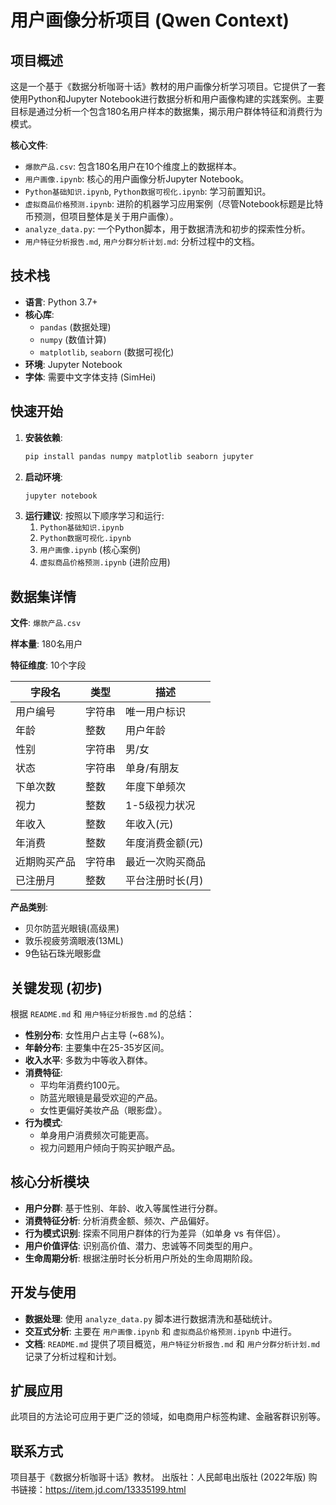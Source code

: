 # 用户画像分析项目 (Qwen Context)

## 项目概述

这是一个基于《数据分析咖哥十话》教材的用户画像分析学习项目。它提供了一套使用Python和Jupyter Notebook进行数据分析和用户画像构建的实践案例。主要目标是通过分析一个包含180名用户样本的数据集，揭示用户群体特征和消费行为模式。

**核心文件**:
- `爆款产品.csv`: 包含180名用户在10个维度上的数据样本。
- `用户画像.ipynb`: 核心的用户画像分析Jupyter Notebook。
- `Python基础知识.ipynb`, `Python数据可视化.ipynb`: 学习前置知识。
- `虚拟商品价格预测.ipynb`: 进阶的机器学习应用案例（尽管Notebook标题是比特币预测，但项目整体是关于用户画像）。
- `analyze_data.py`: 一个Python脚本，用于数据清洗和初步的探索性分析。
- `用户特征分析报告.md`, `用户分群分析计划.md`: 分析过程中的文档。

## 技术栈

- **语言**: Python 3.7+
- **核心库**:
  - `pandas` (数据处理)
  - `numpy` (数值计算)
  - `matplotlib`, `seaborn` (数据可视化)
- **环境**: Jupyter Notebook
- **字体**: 需要中文字体支持 (SimHei)

## 快速开始

1.  **安装依赖**:
    ```bash
    pip install pandas numpy matplotlib seaborn jupyter
    ```
2.  **启动环境**:
    ```bash
    jupyter notebook
    ```
3.  **运行建议**:
    按照以下顺序学习和运行:
    1.  `Python基础知识.ipynb`
    2.  `Python数据可视化.ipynb`
    3.  `用户画像.ipynb` (核心案例)
    4.  `虚拟商品价格预测.ipynb` (进阶应用)

## 数据集详情

**文件**: `爆款产品.csv`

**样本量**: 180名用户

**特征维度**: 10个字段

| 字段名 | 类型 | 描述 |
|--------|------|------|
| 用户编号 | 字符串 | 唯一用户标识 |
| 年龄 | 整数 | 用户年龄 |
| 性别 | 字符串 | 男/女 |
| 状态 | 字符串 | 单身/有朋友 |
| 下单次数 | 整数 | 年度下单频次 |
| 视力 | 整数 | 1-5级视力状况 |
| 年收入 | 整数 | 年收入(元) |
| 年消费 | 整数 | 年度消费金额(元) |
| 近期购买产品 | 字符串 | 最近一次购买商品 |
| 已注册月 | 整数 | 平台注册时长(月) |

**产品类别**:
- 贝尔防蓝光眼镜(高级黑)
- 敦乐视疲劳滴眼液(13ML)
- 9色钻石珠光眼影盘

## 关键发现 (初步)

根据 `README.md` 和 `用户特征分析报告.md` 的总结：

- **性别分布**: 女性用户占主导 (~68%)。
- **年龄分布**: 主要集中在25-35岁区间。
- **收入水平**: 多数为中等收入群体。
- **消费特征**:
  - 平均年消费约100元。
  - 防蓝光眼镜是最受欢迎的产品。
  - 女性更偏好美妆产品（眼影盘）。
- **行为模式**:
  - 单身用户消费频次可能更高。
  - 视力问题用户倾向于购买护眼产品。

## 核心分析模块

- **用户分群**: 基于性别、年龄、收入等属性进行分群。
- **消费特征分析**: 分析消费金额、频次、产品偏好。
- **行为模式识别**: 探索不同用户群体的行为差异（如单身 vs 有伴侣）。
- **用户价值评估**: 识别高价值、潜力、忠诚等不同类型的用户。
- **生命周期分析**: 根据注册时长分析用户所处的生命周期阶段。

## 开发与使用

- **数据处理**: 使用 `analyze_data.py` 脚本进行数据清洗和基础统计。
- **交互式分析**: 主要在 `用户画像.ipynb` 和 `虚拟商品价格预测.ipynb` 中进行。
- **文档**: `README.md` 提供了项目概览，`用户特征分析报告.md` 和 `用户分群分析计划.md` 记录了分析过程和计划。

## 扩展应用

此项目的方法论可应用于更广泛的领域，如电商用户标签构建、金融客群识别等。

## 联系方式

项目基于《数据分析咖哥十话》教材。
出版社：人民邮电出版社 (2022年版)
购书链接：https://item.jd.com/13335199.html